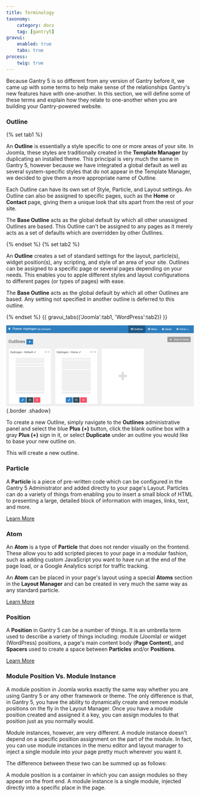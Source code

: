 ```yaml
---
title: Terminology
taxonomy:
    category: docs
    tag: [gantry5]
gravui:
    enabled: true
    tabs: true
process:
    twig: true
---
```


Because Gantry 5 is so different from any version of Gantry before it, we came up with some terms to help make sense of the relationships Gantry's new features have with one-another. In this section, we will define some of these terms and explain how they relate to one-another when you are building your Gantry-powered website.

### Outline

{% set tab1 %}

An **Outline** is essentially a style specific to one or more areas of your site. In Joomla, these styles are traditionally created in the **Template Manager** by duplicating an installed theme. This principal is very much the same in Gantry 5, however because we have integrated a global default as well as several system-specific styles that do not appear in the Template Manager, we decided to give them a more appropriate name of Outline.

Each Outline can have its own set of Style, Particle, and Layout settings. An Outline can also be assigned to specific pages, such as the **Home** or **Contact** page, giving them a unique look that sits apart from the rest of your site.

The **Base Outline** acts as the global default by which all other unassigned Outlines are based. This Outline can't be assigned to any pages as it merely acts as a set of defaults which are overridden by other Outlines.

{% endset %}
{% set tab2 %}

An **Outline** creates a set of standard settings for the layout, particle(s), widget position(s), any scripting, and style of an area of your site. Outlines can be assigned to a specific page or several pages depending on your needs. This enables you to apple different styles and layout configurations to different pages (or types of pages) with ease.

The **Base Outline** acts as the global default by which all other Outlines are based. Any setting not specified in another outline is deferred to this outline.

{% endset %}
{{ gravui_tabs({'Joomla':tab1, 'WordPress':tab2}) }}

![Creating a Outline](getting_started_3.png) {.border .shadow}

To create a new Outline, simply navigate to the **Outlines** administrative panel and select the blue **Plus (+)** button, click the blank outline box with a gray **Plus (+)** sign in it, or select **Duplicate** under an outline you would like to base your new outline on.

This will create a new outline.

### Particle

A **Particle** is a piece of pre-written code which can be configured in the Gantry 5 Administrator and added directly to your page's Layout. Particles can do a variety of things from enabling you to insert a small block of HTML to presenting a large, detailed block of information with images, links, text, and more.

<a href="../particles/particles" class="button"><i class="fa fa-fw fa-graduation-cap"></i> Learn More</a>

### Atom

An **Atom** is a type of **Particle** that does not render visually on the frontend. These allow you to add scripted pieces to your page in a modular fashion, such as adding custom JavaScript you want to have run at the end of the page load, or a Google Analytics script for traffic tracking.

An **Atom** can be placed in your page's layout using a special **Atoms** section in the **Layout Manager** and can be created in very much the same way as any standard particle.

<a href="../particles/particles#atoms" class="button"><i class="fa fa-fw fa-graduation-cap"></i> Learn More</a>

### Position

A **Position** in Gantry 5 can be a number of things. It is an umbrella term used to describe a variety of things including: module (Joomla) or widget (WordPress) positions, a page's main content body (**Page Content**), and **Spacers** used to create a space between **Particles** and/or **Positions**.

<a href="../particles/particles#positions" class="button"><i class="fa fa-fw fa-graduation-cap"></i> Learn More</a>

### Module Position Vs. Module Instance

A module position in Joomla works exactly the same way whether you are using Gantry 5 or any other framework or theme. The only difference is that, in Gantry 5, you have the ability to dynamically create and remove module positions on the fly in the Layout Manager. Once you have a module position created and assigned it a key, you can assign modules to that position just as you normally would.

Module instances, however, are very different. A module instance doesn't depend on a specific position assignment on the part of the module. In fact, you can use module instances in the menu editor and layout manager to inject a single module into your page pretty much wherever you want it. 

The difference between these two can be summed up as follows: 

A module position is a container in which you can assign modules so they appear on the front end. A module instance is a single module, injected directly into a specific place in the page.